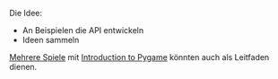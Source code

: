 ﻿Die Idee: 

- An Beispielen die API entwickeln
- Ideen sammeln  

[Mehrere Spiele](https://bitbucket.org/r1chardj0n3s/pygame-tutorial/src/d27e939a73bd571eb187c5935fe67d297aadf9cd?at=default) mit [Introduction to Pygame](https://www.youtube.com/watch?v=bMt47wvK6u0) könnten auch als Leitfaden dienen.

